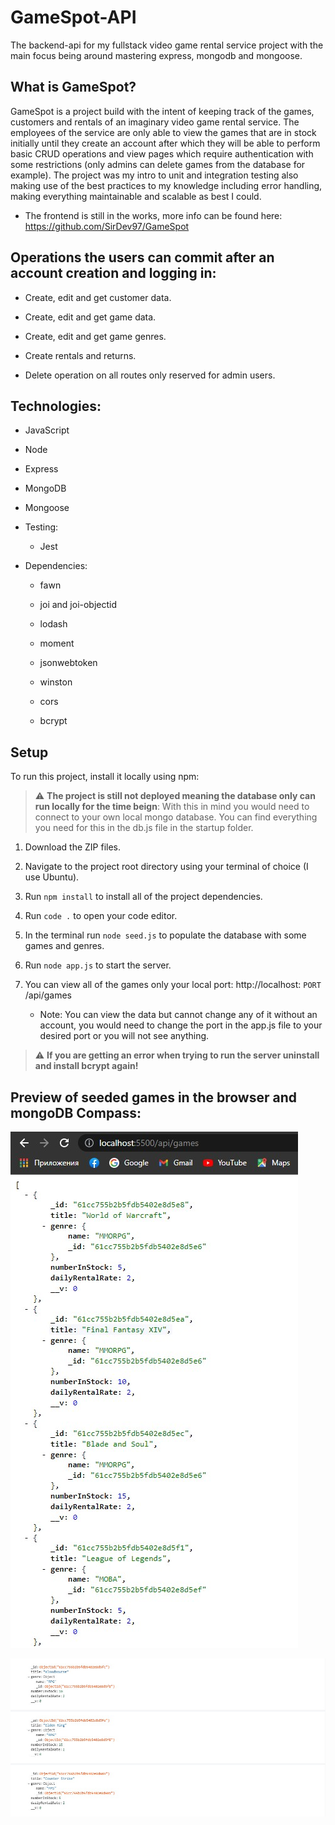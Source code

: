 # GameSpot-API

The backend-api for my fullstack video game rental service project with the main focus being around mastering express, mongodb and mongoose.

## What is GameSpot?

GameSpot is a project build with the intent of keeping track of the games, customers and rentals of an imaginary video game rental service. The employees of the service are only able to view the games that are in stock initially until they create an account after which they will be able to perform basic CRUD operations and view pages which require authentication with some restrictions (only admins can delete games from the database for example). The project was my intro to unit and integration testing also making use of the best practices to my knowledge including error handling, making everything maintainable and scalable as best I could.

- The frontend is still in the works, more info can be found here: https://github.com/SirDev97/GameSpot

## Operations the users can commit after an account creation and logging in:

- Create, edit and get customer data.

- Create, edit and get game data.

- Create, edit and get game genres.

- Create rentals and returns.

- Delete operation on all routes only reserved for admin users.

## Technologies:

- JavaScript

- Node

- Express

- MongoDB

- Mongoose

- Testing:

  - Jest

- Dependencies:

  - fawn

  - joi and joi-objectid

  - lodash

  - moment

  - jsonwebtoken

  - winston

  - cors

  - bcrypt

## Setup

To run this project, install it locally using npm:

> :warning: **The project is still not deployed meaning the database only can run locally for the time beign**: With this in mind you would need to connect to your own local mongo database. You can find everything you need for this in the db.js file in the startup folder.

1. Download the ZIP files.

2. Navigate to the project root directory using your terminal of choice (I use Ubuntu).

3. Run `npm install` to install all of the project dependencies.

4. Run `code .` to open your code editor.

5. In the terminal run `node seed.js` to populate the database with some games and genres.

6. Run `node app.js` to start the server.

7. You can view all of the games only your local port: http://localhost: `PORT` /api/games

   - Note: You can view the data but cannot change any of it without an account, you would need to change the port in the app.js file to your desired port or you will not see anything.

> :warning: **If you are getting an error when trying to run the server uninstall and install bcrypt again!**

## Preview of seeded games in the browser and mongoDB Compass:

![alt text](https://github.com/SirDev97/GameSpot-API/blob/main/assets/browser.jpeg?raw=true)

![alt text](https://github.com/SirDev97/GameSpot-API/blob/main/assets/compass.jpeg?raw=true)

